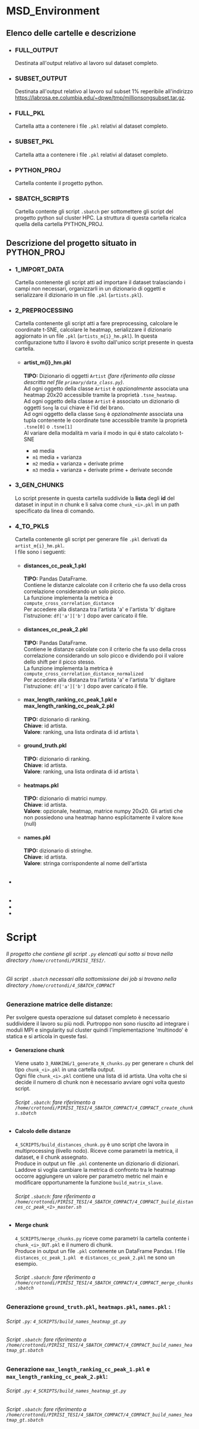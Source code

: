 # MSD_Environment

## Elenco delle cartelle e descrizione

- ### FULL_OUTPUT 
  
  Destinata all'output relativo al lavoro sul dataset completo.
  
- ### SUBSET_OUTPUT
  
  Destinata all'output relativo al lavoro sul subset 1% reperibile all'indirizzo
  https://labrosa.ee.columbia.edu/~dpwe/tmp/millionsongsubset.tar.gz.
  
- ### FULL_PKL 
  
  Cartella atta a contenere i file `.pkl` relativi al dataset completo.
- ### SUBSET_PKL 
  
  Cartella atta a contenere i file `.pkl` relativi al dataset completo.
- ### PYTHON_PROJ 
  
  Cartella contente il progetto python.
- ### SBATCH_SCRIPTS 
  
  Cartella contente gli script `.sbatch` per sottomettere gli script del progetto
  python sul cluster HPC. La struttura di questa cartella ricalca quella della cartella 
  PYTHON_PROJ.

## Descrizione del progetto situato in PYTHON_PROJ

- ### 1_IMPORT_DATA
  
  Cartella contenente gli script atti ad importare il dataset tralasciando i campi non necessari, organizzarli in un dizionario
  di oggetti e serializzare il dizionario in un file `.pkl` (`artists.pkl`). 
- ### 2_PREPROCESSING

  Cartella contenente gli script atti a fare preprocessing, calcolare le coordinate t-SNE, calcolare le heatmap, 
  serializzare il dizionario aggiornato in un file `.pkl` (`artists_m{i}_hm.pkl`). In questa configurazione tutto il lavoro
  è svolto dall'unico script presente in questa cartella.

  - #### artist_m{i}_hm.pkl
    **TIPO:** Dizionario di oggetti `Artist` _(fare riferimento alla classe descritta nel file `primary/data_class.py`)_.\
    Ad ogni oggetto della classe `Artist` è _opzionalmente_ associata una heatmap 20x20 accessibile tramite la proprietà `.tsne_heatmap`.\
    Ad ogni oggetto della classe `Artist` è associato un dizionario di oggetti `Song` la cui chiave è l'id del brano.\
    Ad ogni oggetto della classe `Song` è _opzionalmente_ associata una tupla contenente le coordinate tsne accessibile tramite la proprietà `.tsne[0]` o `.tsne[1]`\
    Al variare della modalità m varia il modo in qui è stato calcolato t-SNE
    
    - `m0` media
    - `m1` media + varianza
    - `m2` media + varianza + derivate prime
    - `m3` media + varianza + derivate prime + derivate seconde  

- ### 3_GEN_CHUNKS
  
  Lo script presente in questa cartella suddivide la **lista** degli **id** del dataset in input 
  in _n_ chunk e li salva come `chunk_<i>.pkl` in un path specificato da linea di comando.
  
- ### 4_TO_PKLS
  
  Cartella contenente gli script per generare file `.pkl` derivati da `artist_m{i}_hm.pkl`.\
  I file sono i seguenti:
  
  - #### distances_cc_peak_1.pkl 
    **TIPO:** Pandas DataFrame.\
    Contiene le distanze calcolate con il criterio
    che fa uso della cross correlazione considerando un solo picco.\
    La funzione implementa la metrica è `compute_cross_correlation_distance`\
    Per accedere alla distanza tra l'artista 'a' e l'artista 'b' digitare l'istruzione: `df['a']['b']` dopo aver caricato il file. 
  
  - #### distances_cc_peak_2.pkl 
    **TIPO:** Pandas DataFrame.\
    Contiene le distanze calcolate con il criterio
    che fa uso della cross correlazione considerando un solo picco e dividendo poi il valore dello shift per il picco stesso.\
    La funzione implementa la metrica è `compute_cross_correlation_distance_normalized`\
    Per accedere alla distanza tra l'artista 'a' e l'artista 'b' digitare l'istruzione: `df['a']['b']` dopo aver caricato il file.
  
  - #### max_length_ranking_cc_peak_1.pkl e max_length_ranking_cc_peak_2.pkl
    **TIPO:** dizionario di ranking.\
    **Chiave**: id artista.\
    **Valore**: ranking, una lista ordinata di id artista \
  - #### ground_truth.pkl 
    **TIPO:** dizionario di ranking.\
    **Chiave**: id artista.\
    **Valore**: ranking, una lista ordinata di id artista \
  
  - #### heatmaps.pkl
    **TIPO:** dizionario di matrici numpy.\
    **Chiave**: id artista.\
    **Valore**: opzionale, heatmap, matrice numpy 20x20. Gli artisti che non possiedono una heatmap hanno esplicitamente il valore `None` (null)
    
  - #### names.pkl
    
    **TIPO:** dizionario di stringhe.\
    **Chiave**: id artista.\
    **Valore**: stringa corrispondente al nome dell'artista

<!--Suggerimenti per eseguire il codice in locale:--> 

  - ###### <!--settare la working directory in PYTHON_PROJ.-->
  - <!--######Su MacOs usare un python3.7 non superiore (le versioni superiori non supportano la condivisione delle variabili globali tra processi).-->
  - <!--######Su Linux usare python3.8 non superiore.-->
  - <!--######I file .pkl possono essere aperti e chiusi utilizzando i wrapper load_data e save_data che si trovano nel file primary/data_io.py--> 



# **Script**

###### Il progetto che contiene gli script `.py` elencati qui sotto si trova nella directory `/home/crottondi/PIRISI_TESI/`.
###### Gli script `.sbatch` necessari alla sottomissione dei job si trovano nella directory `/home/crottondi/4_SBATCH_COMPACT`


### Generazione matrice delle distanze:
  Per svolgere questa operazione sul dataset completo è necessario suddividere il lavoro su più nodi. Purtroppo non sono riuscito ad integrare i moduli MPI e singularity sul cluster
  quindi l'implementazione 'multinodo' è statica e si articola in queste fasi.

- #### Generazione chunk
  Viene usato `3_RANKING/1_generate_N_chunks.py` per generare `n` chunk del tipo `chunk_<i>.pkl`
  in una cartella output.\
  Ogni file `chunk_<i>.pkl` contiene una lista di id artista. Una volta che si decide il numero di chunk non è necessario
  avviare ogni volta questo script.
  
  ###### Script `.sbatch`: fare riferimento a `/home/crottondi/PIRISI_TESI/4_SBATCH_COMPACT/4_COMPACT_create_chunks.sbatch`
  
- #### Calcolo delle distanze 
  `4_SCRIPTS/build_distances_chunk.py` è uno script che lavora in multiprocessing (livello nodo). Riceve come parametri 
  la metrica, il dataset, e il chunk assegnato.\
  Produce in output un file `.pkl` contenente un dizionario di dizionari.\
  Laddove si voglia cambiare la metrica di confronto tra le heatmap occorre aggiungere un valore per parametro 
  metric nel main e modificare opportunamente la funzione `build_matrix_slave`.    
  
  ###### Script `.sbatch`: fare riferimento a `/home/crottondi/PIRISI_TESI/4_SBATCH_COMPACT/4_COMPACT_build_distances_cc_peak_<1>_master.sh`  
- #### Merge chunk
  `4_SCRIPTS/merge_chunks.py` riceve come parametri la cartella contente i `chunk_<i>_OUT.pkl` e il numero di chunk.\
  Produce in output un file `.pkl` contenente un DataFrame Pandas. 
  I file `distances_cc_peak_1.pkl ` e `distances_cc_peak_2.pkl` ne sono un esempio.
  
  ###### Script `.sbatch`: fare riferimento a `/home/crottondi/PIRISI_TESI/4_SBATCH_COMPACT/4_COMPACT_merge_chunks.sbatch`

### Generazione `ground_truth.pkl`, `heatmaps.pkl`, `names.pkl` :
  ###### Script `.py`: `4_SCRIPTS/build_names_heatmap_gt.py`
  ###### Script `.sbatch`: fare riferimento a `/home/crottondi/PIRISI_TESI/4_SBATCH_COMPACT/4_COMPACT_build_names_heatmap_gt.sbatch`

### Generazione `max_length_ranking_cc_peak_1.pkl` e `max_length_ranking_cc_peak_2.pkl`:
  ###### Script `.py`: `4_SCRIPTS/build_names_heatmap_gt.py`
  ###### Script `.sbatch`: fare riferimento a `/home/crottondi/PIRISI_TESI/4_SBATCH_COMPACT/4_COMPACT_build_names_heatmap_gt.sbatch`